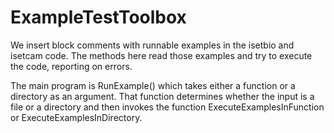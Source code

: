 # ExampleTestToolbox

We insert block comments with runnable examples in the isetbio and isetcam code.  The methods here read those examples and try to execute the code, reporting on errors.

The main program is RunExample() which takes either a function or a directory as an argument.  That function determines whether the input is a file or a directory and then invokes the function ExecuteExamplesInFunction or ExecuteExamplesInDirectory.

